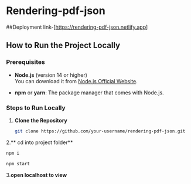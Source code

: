 # Rendering-pdf-json
##Deployment link-[https://rendering-pdf-json.netlify.app]
## How to Run the Project Locally

### Prerequisites
- **Node.js** (version 14 or higher)  
  You can download it from [Node.js Official Website](https://nodejs.org/).
  
- **npm** or **yarn**: The package manager that comes with Node.js.

### Steps to Run Locally

1. **Clone the Repository**
   ```bash
   git clone https://github.com/your-username/rendering-pdf-json.git
   ```

2.** cd into project folder**
```bash
npm i
```
```bash
npm start
```

3.**open localhost to view**
